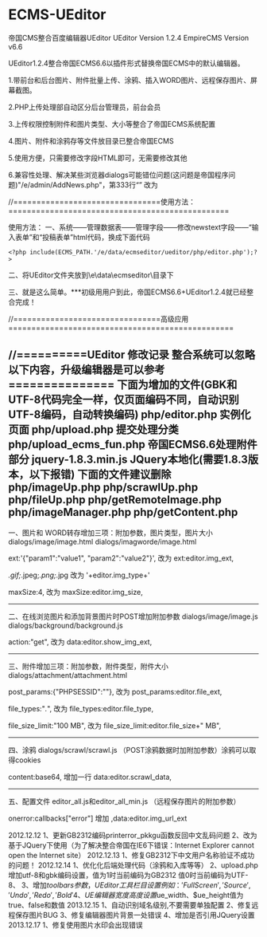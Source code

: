 ECMS-UEditor
============

帝国CMS整合百度编辑器UEditor
UEditor Version 1.2.4
EmpireCMS Version v6.6


UEditor1.2.4整合帝国ECMS6.6以插件形式替换帝国ECMS中的默认编辑器。

1.带前台和后台图片、附件批量上传、涂鸦、插入WORD图片、远程保存图片、屏幕截图。

2.PHP上传处理部自动区分后台管理员，前台会员

3.上传权限控制附件和图片类型、大小等整合了帝国ECMS系统配置

4.图片、附件和涂鸦存等文件放目录已整合帝国ECMS

5.使用方便，只需要修改字段HTML即可，无需要修改其他

6.兼容性处理、解决某些浏览器dialogs可能错位问题(这问题是帝国程序问题)"/e/admin/AddNews.php"，第333行“<html>” 改为
  
  <!DOCTYPE html PUBLIC "-//W3C//DTD XHTML 1.0 Strict//EN" "http://www.w3.org/TR/xhtml1/DTD/xhtml1-strict.dtd">
  <html xmlns="http://www.w3.org/1999/xhtml">


//================================使用方法：================================================

使用方法：
一、系统——管理数据表——管理字段——修改newstext字段——“输入表单”和“投稿表单”html代码，换成下面代码

    <?php include(ECMS_PATH.'/e/data/ecmseditor/ueditor/php/editor.php');?>
    
二、将UEditor文件夹放到\e\data\ecmseditor\目录下

三、就是这么简单。***初级用用户到此，帝国ECMS6.6+UEditor1.2.4就已经整合完成！


//================================高级应用=================================================

<?php include(ECMS_PATH.'/e/data/ecmseditor/ueditor/php/editor.php');?>

<?php

//自定义编辑器字段（不设置默认帝国新闻字段newstext）例如：简介字段加上编辑器

$field      = 'smalltext';

// 1加水印 0不水印 (使用水印功能，要很先设置“系统参数设置——图片设置”相关参数)

$getmark    = 1;

//附件存入指定栏目

$ue_classid = 1;

//编辑器工具栏设置

$toolbars   = "'FullScreen','Source','Undo','Redo','Bold'";

//编辑器宽度 值true、false和数值

$ue_width   = '1000';

//编辑器高度 值true、false和数值

$ue_height  = '320';

//不设默认引用JQurey-1.8.3，值为1不引用

$ue_jquery=1;

include(ECMS_PATH.'/e/data/ecmseditor/ueditor/php/editor.php');

?>

//==========UEditor 修改记录 整合系统可以忽略以下内容，升级编辑器是可以参考 ===============
下面为增加的文件(GBK和UTF-8代码完全一样，仅页面编码不同，自动识别UTF-8编码，自动转换编码)
php/editor.php           实例化页面
php/upload.php           提交处理分类
php/upload_ecms_fun.php  帝国ECMS6.6处理附件部分
jquery-1.8.3.min.js      JQuery本地化(需要1.8.3版本，以下报错)
下面的文件建议删除
php/imageUp.php
php/scrawlUp.php
php/fileUp.php
php/getRemoteImage.php
php/imageManager.php
php/getContent.php
------------------------------------------------------------------------------------------
一、图片和 WORD转存增加三项：附加参数，图片类型，图片大小
dialogs/image/image.html
dialogs/imagworde/image.html

ext:'{"param1":"value1", "param2":"value2"}',
改为
ext:editor.img_ext,

*.gif;*.jpeg;*.png;*.jpg
改为
'+editor.img_type+'

maxSize:4,
改为
maxSize:editor.img_size,

------------------------------------------------------------------------------------------
二、在线浏览图片和添加背景图片时POST增加附加参数 
dialogs/image/image.js
dialogs/background/background.js

action:"get",
改为
data:editor.show_img_ext,

------------------------------------------------------------------------------------------
三、附件增加三项：附加参数，附件类型，附件大小 
dialogs/attachment/attachment.html

post_params:{"PHPSESSID":"<?php echo session_id(); ?>"},
改为
post_params:editor.file_ext,

file_types:"*.*",
改为
file_types:editor.file_type,

file_size_limit:"100 MB",
改为
file_size_limit:editor.file_size+" MB", 

------------------------------------------------------------------------------------------
四、涂鸦 dialogs/scrawl/scrawl.js （POST涂鸦数据时加附加参数）涂鸦可以取得cookies

content:base64,
增加一行
data:editor.scrawl_data,

------------------------------------------------------------------------------------------
五、配置文件 editor_all.js和editor_all_min.js （远程保存图片的附加参数）

onerror:callbacks["error"]
增加
,data:editor.img_url_ext



2012.12.12
1、更新GB2312编码printerror_pkkgu函数反回中文乱码问题
2、改为基于JQuery下使用（为了解决整合帝国在IE6下错误：Internet Explorer cannot open the Internet site）
2012.12.13
1、修复GB2312下中文用户名称验证不成功的问题！
2012.12.14
1、优化化后端处理代码（涂鸦和入库等等）
2、upload.php增加utf-8和gbk编码设置，值为1时当前编码为GB2312 值0时当前编码为UTF-8、
3、增加$toolbars参数，UEditor工具栏目设置 例如：'FullScreen', 'Source', 'Undo', 'Redo','Bold'
4、UE编辑器宽度高度设置$ue_width、$ue_height值为true、false和数值
2013.12.15
1、自动识别域名级别,不要需要单独配置
2、修复远程保存图片BUG
3、修复编辑器图片背景一处错误
4、增加是否引用JQuery设置
2013.12.17
1、修复使用图片水印会出现错误
